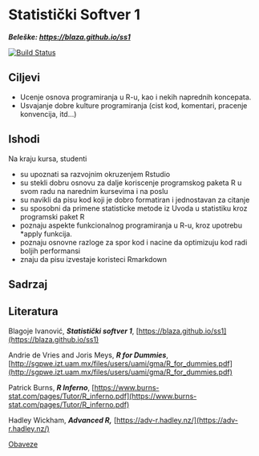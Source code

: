 # Statistički Softver 1

***Beleške: https://blaza.github.io/ss1***

[![Build Status](https://travis-ci.org/Blaza/ss1.svg?branch=master)](https://travis-ci.org/Blaza/ss1)

## Ciljevi

- Ucenje osnova programiranja u R-u, kao i nekih naprednih koncepata.
- Usvajanje dobre kulture programiranja (cist kod, komentari, pracenje konvencija, itd...)

## Ishodi

Na kraju kursa, studenti

- su upoznati sa razvojnim okruzenjem Rstudio
- su stekli dobru osnovu za dalje koriscenje programskog paketa R u svom radu na narednim kursevima i na poslu
- su navikli da pisu kod koji je dobro formatiran i jednostavan za citanje
- su sposobni da primene statisticke metode iz Uvoda u statistiku kroz programski paket R
- poznaju aspekte funkcionalnog programiranja u R-u, kroz upotrebu *apply funkcija.
- poznaju osnovne razloge za spor kod i nacine da optimizuju kod radi boljih performansi
- znaju da pisu izvestaje koristeci Rmarkdown

## Sadrzaj

## Literatura

Blagoje Ivanović, ***Statistički softver 1***, [https://blaza.github.io/ss1](https://blaza.github.io/ss1)

Andrie de Vries and Joris Meys, ***R for Dummies***, [http://sgpwe.izt.uam.mx/files/users/uami/gma/R_for_dummies.pdf](http://sgpwe.izt.uam.mx/files/users/uami/gma/R_for_dummies.pdf)

Patrick Burns, ***R Inferno***, [https://www.burns-stat.com/pages/Tutor/R_inferno.pdf](https://www.burns-stat.com/pages/Tutor/R_inferno.pdf)

Hadley Wickham, ***Advanced R,*** [https://adv-r.hadley.nz/](https://adv-r.hadley.nz/)

[Obaveze](https://www.notion.so/f6146bc9c9644de480f53328039b44f7)
